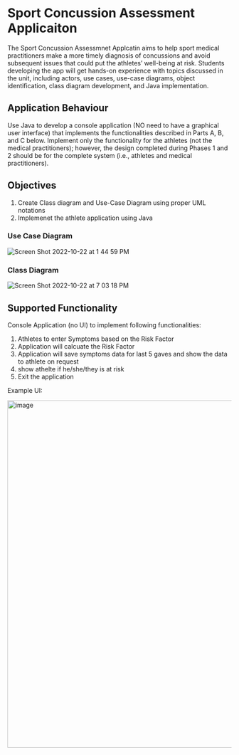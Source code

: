 # Sport Concussion Assessment Applicaiton 

The Sport Concussion Assessmnet Applcatin aims to help sport medical practitioners make a more timely diagnosis of concussions and avoid subsequent issues that could put the athletes’ well-being at risk. Students developing the app will get hands-on experience with topics discussed in the unit, including actors, use cases, use-case diagrams, object
identification, class diagram development, and Java implementation.

## Application Behaviour 

Use Java to develop a console application (NO need to have a graphical user interface) that
implements the functionalities described in Parts A, B, and C below. Implement only the
functionality for the athletes (not the medical practitioners); however, the design completed during Phases 1 and 2 should be for the complete system (i.e., athletes and medical practitioners).

## Objectives
1. Create Class diagram and Use-Case Diagram using proper UML notations
2. Implemenet the athlete application using Java 

### Use Case Diagram


![Screen Shot 2022-10-22 at 1 44 59 PM](https://user-images.githubusercontent.com/87394060/199393000-5b3e5662-821e-483a-8241-3762328dc2e2.png)


### Class Diagram 

![Screen Shot 2022-10-22 at 7 03 18 PM](https://user-images.githubusercontent.com/87394060/199393097-db059b77-7eb4-4469-a45d-0603761c2b27.png)


## Supported Functionality

Console Application (no UI) to implement following functionalities:

1. Athletes to enter Symptoms based on the Risk Factor
2. Application will calcuate the Risk Factor
3. Application will save symptoms data for last 5 gaves and show the data to athlete on request
4. show athelte if he/she/they is at risk
5. Exit the application


Example UI:

<img width="781" alt="image" src="https://user-images.githubusercontent.com/87394060/199394107-477e5d1a-aac4-4ec7-8465-798d6bde5c1a.png">





